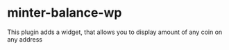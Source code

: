 # minter-balance-wp
This plugin adds a widget, that allows you to display amount of any coin on any address
